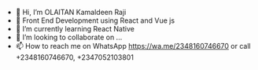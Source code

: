 - 👋 Hi, I’m OLAITAN Kamaldeen Raji
- 👀 Front End Development using React and Vue js
- 🌱 I’m currently learning React Native
- 💞️ I’m looking to collaborate on ...
- 📫 How to reach me  on WhatsApp https://wa.me/2348160746670
or call +2348160746670, +2347052103801

<!---
kamrajng/kamrajng is a ✨ special ✨ repository because its `README.md` (this file) appears on your GitHub profile.
You can click the Preview link to take a look at your changes.
--->
